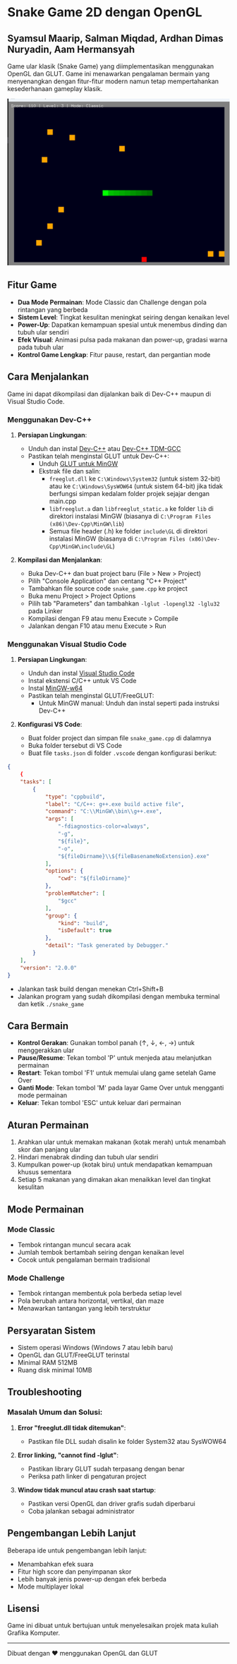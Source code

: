 # Snake Game 2D dengan OpenGL
## Syamsul Maarip, Salman Miqdad, Ardhan Dimas Nuryadin, Aam Hermansyah

Game ular klasik (Snake Game) yang diimplementasikan menggunakan OpenGL dan GLUT. Game ini menawarkan pengalaman bermain yang menyenangkan dengan fitur-fitur modern namun tetap mempertahankan kesederhanaan gameplay klasik.

![Screenshot](https://raw.githubusercontent.com/syamsulmaarip05/SnakeGame2DOpenGL/main/image/Screenshot%20(974).png)


## Fitur Game

- **Dua Mode Permainan**: Mode Classic dan Challenge dengan pola rintangan yang berbeda
- **Sistem Level**: Tingkat kesulitan meningkat seiring dengan kenaikan level
- **Power-Up**: Dapatkan kemampuan spesial untuk menembus dinding dan tubuh ular sendiri
- **Efek Visual**: Animasi pulsa pada makanan dan power-up, gradasi warna pada tubuh ular
- **Kontrol Game Lengkap**: Fitur pause, restart, dan pergantian mode

## Cara Menjalankan

Game ini dapat dikompilasi dan dijalankan baik di Dev-C++ maupun di Visual Studio Code.

### Menggunakan Dev-C++

1. **Persiapan Lingkungan**:
   - Unduh dan instal [Dev-C++](https://www.bloodshed.net/) atau [Dev-C++ TDM-GCC](https://sourceforge.net/projects/orwelldevcpp/)
   - Pastikan telah menginstal GLUT untuk Dev-C++:
     - Unduh [GLUT untuk MinGW](https://www.transmissionzero.co.uk/software/freeglut-devel/)
     - Ekstrak file dan salin:
       - `freeglut.dll` ke `C:\Windows\System32` (untuk sistem 32-bit) atau ke `C:\Windows\SysWOW64` (untuk sistem 64-bit) jika tidak berfungsi simpan kedalam folder projek sejajar dengan main.cpp
       - `libfreeglut.a` dan `libfreeglut_static.a` ke folder `lib` di direktori instalasi MinGW (biasanya di `C:\Program Files (x86)\Dev-Cpp\MinGW\lib`)
       - Semua file header (.h) ke folder `include\GL` di direktori instalasi MinGW (biasanya di `C:\Program Files (x86)\Dev-Cpp\MinGW\include\GL`)

2. **Kompilasi dan Menjalankan**:
   - Buka Dev-C++ dan buat project baru (File > New > Project)
   - Pilih "Console Application" dan centang "C++ Project"
   - Tambahkan file source code `snake_game.cpp` ke project
   - Buka menu Project > Project Options
   - Pilih tab "Parameters" dan tambahkan `-lglut -lopengl32 -lglu32` pada Linker
   - Kompilasi dengan F9 atau menu Execute > Compile
   - Jalankan dengan F10 atau menu Execute > Run

### Menggunakan Visual Studio Code

1. **Persiapan Lingkungan**:
   - Unduh dan instal [Visual Studio Code](https://code.visualstudio.com/)
   - Instal ekstensi C/C++ untuk VS Code
   - Instal [MinGW-w64](https://sourceforge.net/projects/mingw-w64/)
   - Pastikan telah menginstal GLUT/FreeGLUT:
     - Untuk MinGW manual: Unduh dan instal seperti pada instruksi Dev-C++

2. **Konfigurasi VS Code**:
   - Buat folder project dan simpan file `snake_game.cpp` di dalamnya
   - Buka folder tersebut di VS Code
   - Buat file `tasks.json` di folder `.vscode` dengan konfigurasi berikut:

```json
{
    {
    "tasks": [
        {
            "type": "cppbuild",
            "label": "C/C++: g++.exe build active file",
            "command": "C:\\MinGW\\bin\\g++.exe",
            "args": [
                "-fdiagnostics-color=always",
                "-g",
                "${file}",
                "-o",
                "${fileDirname}\\${fileBasenameNoExtension}.exe"
            ],
            "options": {
                "cwd": "${fileDirname}"
            },
            "problemMatcher": [
                "$gcc"
            ],
            "group": {
                "kind": "build",
                "isDefault": true
            },
            "detail": "Task generated by Debugger."
        }
    ],
    "version": "2.0.0"
}
```

   - Jalankan task build dengan menekan Ctrl+Shift+B
   - Jalankan program yang sudah dikompilasi dengan membuka terminal dan ketik `./snake_game`

## Cara Bermain

- **Kontrol Gerakan**: Gunakan tombol panah (↑, ↓, ←, →) untuk menggerakkan ular
- **Pause/Resume**: Tekan tombol 'P' untuk menjeda atau melanjutkan permainan
- **Restart**: Tekan tombol 'F1' untuk memulai ulang game setelah Game Over
- **Ganti Mode**: Tekan tombol 'M' pada layar Game Over untuk mengganti mode permainan
- **Keluar**: Tekan tombol 'ESC' untuk keluar dari permainan

## Aturan Permainan

1. Arahkan ular untuk memakan makanan (kotak merah) untuk menambah skor dan panjang ular
2. Hindari menabrak dinding dan tubuh ular sendiri
3. Kumpulkan power-up (kotak biru) untuk mendapatkan kemampuan khusus sementara
4. Setiap 5 makanan yang dimakan akan menaikkan level dan tingkat kesulitan

## Mode Permainan

### Mode Classic
- Tembok rintangan muncul secara acak
- Jumlah tembok bertambah seiring dengan kenaikan level
- Cocok untuk pengalaman bermain tradisional

### Mode Challenge
- Tembok rintangan membentuk pola berbeda setiap level
- Pola berubah antara horizontal, vertikal, dan maze
- Menawarkan tantangan yang lebih terstruktur

## Persyaratan Sistem

- Sistem operasi Windows (Windows 7 atau lebih baru)
- OpenGL dan GLUT/FreeGLUT terinstal
- Minimal RAM 512MB
- Ruang disk minimal 10MB

## Troubleshooting

### Masalah Umum dan Solusi:

1. **Error "freeglut.dll tidak ditemukan"**:
   - Pastikan file DLL sudah disalin ke folder System32 atau SysWOW64

2. **Error linking, "cannot find -lglut"**:
   - Pastikan library GLUT sudah terpasang dengan benar
   - Periksa path linker di pengaturan project

3. **Window tidak muncul atau crash saat startup**:
   - Pastikan versi OpenGL dan driver grafis sudah diperbarui
   - Coba jalankan sebagai administrator

## Pengembangan Lebih Lanjut

Beberapa ide untuk pengembangan lebih lanjut:
- Menambahkan efek suara
- Fitur high score dan penyimpanan skor
- Lebih banyak jenis power-up dengan efek berbeda
- Mode multiplayer lokal

## Lisensi

Game ini dibuat untuk bertujuan untuk menyelesaikan projek mata kuliah Grafika Komputer.

---

Dibuat dengan ❤️ menggunakan OpenGL dan GLUT
